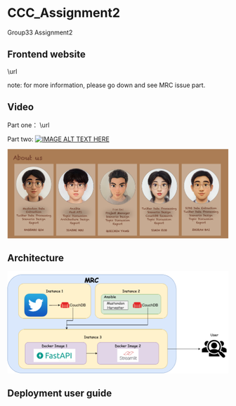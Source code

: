 # CCC_Assignment2
Group33 Assignment2

## Frontend website

\url
 
 note: for more information, please go down and see MRC issue part.

## Video
Part one： \url

Part two:  [![IMAGE ALT TEXT HERE](http://img.youtube.com/vi/YiurOBuxWWw/0.jpg)](https://youtu.be/YiurOBuxWWw)

![alt text](./img/about_us.png)


## Architecture
![alt text](./img/1.png)

## Deployment user guide



